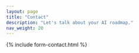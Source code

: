 ```yaml
---
layout: page
title: "Contact"
description: "Let's talk about your AI roadmap."
nav_weight: 20
---
```


{% include form-contact.html %}
